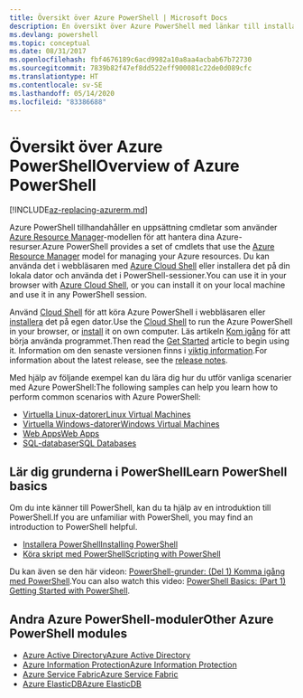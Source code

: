 ```yaml
---
title: Översikt över Azure PowerShell | Microsoft Docs
description: En översikt över Azure PowerShell med länkar till installation och konfiguration.
ms.devlang: powershell
ms.topic: conceptual
ms.date: 08/31/2017
ms.openlocfilehash: fbf4676189c6acd9982a10a8aa4acbab67b72730
ms.sourcegitcommit: 7839b82f47ef8dd522eff900081c22de0d089cfc
ms.translationtype: HT
ms.contentlocale: sv-SE
ms.lasthandoff: 05/14/2020
ms.locfileid: "83386688"
---
```

# <a name="overview-of-azure-powershell"></a><span data-ttu-id="c6181-103">Översikt över Azure PowerShell</span><span class="sxs-lookup"><span data-stu-id="c6181-103">Overview of Azure PowerShell</span></span>

[!INCLUDE[az-replacing-azurerm.md](../includes/az-replacing-azurerm.md)]

<span data-ttu-id="c6181-104">Azure PowerShell tillhandahåller en uppsättning cmdletar som använder [Azure Resource Manager](/azure/azure-resource-manager/resource-group-overview)-modellen för att hantera dina Azure-resurser.</span><span class="sxs-lookup"><span data-stu-id="c6181-104">Azure PowerShell provides a set of cmdlets that use the [Azure Resource Manager](/azure/azure-resource-manager/resource-group-overview) model for managing your Azure resources.</span></span> <span data-ttu-id="c6181-105">Du kan använda det i webbläsaren med [Azure Cloud Shell](/azure/cloud-shell/overview) eller installera det på din lokala dator och använda det i PowerShell-sessioner.</span><span class="sxs-lookup"><span data-stu-id="c6181-105">You can use it in your browser with [Azure Cloud Shell](/azure/cloud-shell/overview), or you can install it on your local machine and use it in any PowerShell session.</span></span>

<span data-ttu-id="c6181-106">Använd [Cloud Shell](/azure/cloud-shell/overview) för att köra Azure PowerShell i webbläsaren eller [installera](install-azurerm-ps.md) det på egen dator.</span><span class="sxs-lookup"><span data-stu-id="c6181-106">Use the [Cloud Shell](/azure/cloud-shell/overview) to run the Azure PowerShell in your browser, or [install](install-azurerm-ps.md) it on own computer.</span></span> <span data-ttu-id="c6181-107">Läs artikeln [Kom igång](get-started-azureps.md) för att börja använda programmet.</span><span class="sxs-lookup"><span data-stu-id="c6181-107">Then read the [Get Started](get-started-azureps.md) article to begin using it.</span></span> <span data-ttu-id="c6181-108">Information om den senaste versionen finns i [viktig information](release-notes-azureps.md).</span><span class="sxs-lookup"><span data-stu-id="c6181-108">For information about the latest release, see the [release notes](release-notes-azureps.md).</span></span>

<span data-ttu-id="c6181-109">Med hjälp av följande exempel kan du lära dig hur du utför vanliga scenarier med Azure PowerShell:</span><span class="sxs-lookup"><span data-stu-id="c6181-109">The following samples can help you learn how to perform common scenarios with Azure PowerShell:</span></span>

* [<span data-ttu-id="c6181-110">Virtuella Linux-datorer</span><span class="sxs-lookup"><span data-stu-id="c6181-110">Linux Virtual Machines</span></span>](/azure/virtual-machines/virtual-machines-linux-powershell-samples?toc=/powershell/azure/toc.json)
* [<span data-ttu-id="c6181-111">Virtuella Windows-datorer</span><span class="sxs-lookup"><span data-stu-id="c6181-111">Windows Virtual Machines</span></span>](/azure/virtual-machines/virtual-machines-windows-powershell-samples?toc=/powershell/azure/toc.json)
* [<span data-ttu-id="c6181-112">Web Apps</span><span class="sxs-lookup"><span data-stu-id="c6181-112">Web Apps</span></span>](/azure/app-service-web/app-service-powershell-samples?toc=/powershell/azure/toc.json)
* [<span data-ttu-id="c6181-113">SQL-databaser</span><span class="sxs-lookup"><span data-stu-id="c6181-113">SQL Databases</span></span>](/azure/sql-database/sql-database-powershell-samples?toc=/powershell/azure/toc.json)

## <a name="learn-powershell-basics"></a><span data-ttu-id="c6181-114">Lär dig grunderna i PowerShell</span><span class="sxs-lookup"><span data-stu-id="c6181-114">Learn PowerShell basics</span></span>

<span data-ttu-id="c6181-115">Om du inte känner till PowerShell, kan du ta hjälp av en introduktion till PowerShell.</span><span class="sxs-lookup"><span data-stu-id="c6181-115">If you are unfamiliar with PowerShell, you may find an introduction to PowerShell helpful.</span></span>

* [<span data-ttu-id="c6181-116">Installera PowerShell</span><span class="sxs-lookup"><span data-stu-id="c6181-116">Installing PowerShell</span></span>](/powershell/scripting/installing-windows-powershell)
* [<span data-ttu-id="c6181-117">Köra skript med PowerShell</span><span class="sxs-lookup"><span data-stu-id="c6181-117">Scripting with PowerShell</span></span>](/powershell/scripting/scripting-with-windows-powershell)

<span data-ttu-id="c6181-118">Du kan även se den här videon: [PowerShell-grunder: (Del 1) Komma igång med PowerShell](https://channel9.msdn.com/Blogs/Taste-of-Premier/PowerShellBasicsPart1).</span><span class="sxs-lookup"><span data-stu-id="c6181-118">You can also watch this video: [PowerShell Basics: (Part 1) Getting Started with PowerShell](https://channel9.msdn.com/Blogs/Taste-of-Premier/PowerShellBasicsPart1).</span></span>

## <a name="other-azure-powershell-modules"></a><span data-ttu-id="c6181-119">Andra Azure PowerShell-moduler</span><span class="sxs-lookup"><span data-stu-id="c6181-119">Other Azure PowerShell modules</span></span>

* [<span data-ttu-id="c6181-120">Azure Active Directory</span><span class="sxs-lookup"><span data-stu-id="c6181-120">Azure Active Directory</span></span>](/powershell/azure/active-directory/)
* [<span data-ttu-id="c6181-121">Azure Information Protection</span><span class="sxs-lookup"><span data-stu-id="c6181-121">Azure Information Protection</span></span>](/powershell/azure/aip/)
* [<span data-ttu-id="c6181-122">Azure Service Fabric</span><span class="sxs-lookup"><span data-stu-id="c6181-122">Azure Service Fabric</span></span>](/powershell/azure/service-fabric/)
* [<span data-ttu-id="c6181-123">Azure ElasticDB</span><span class="sxs-lookup"><span data-stu-id="c6181-123">Azure ElasticDB</span></span>](/powershell/azure/elasticdbjobs/)
